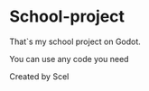 # School-project

That`s my school project on Godot.

You can use any code you need

Created by Scel
